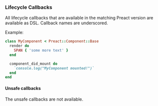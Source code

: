 ### Lifecycle Callbacks

All lifecycle callbacks that are available in the matching Preact version are available as DSL. Callback names are underscored.

Example:
```ruby
class MyComponent < Preact::Component::Base
  render do
    SPAN { 'some more text' }
  end

  component_did_mount do
    `console.log("MyComponent mounted!")`
  end
end
```

#### Unsafe callbacks

The unsafe callbacks are not available.
